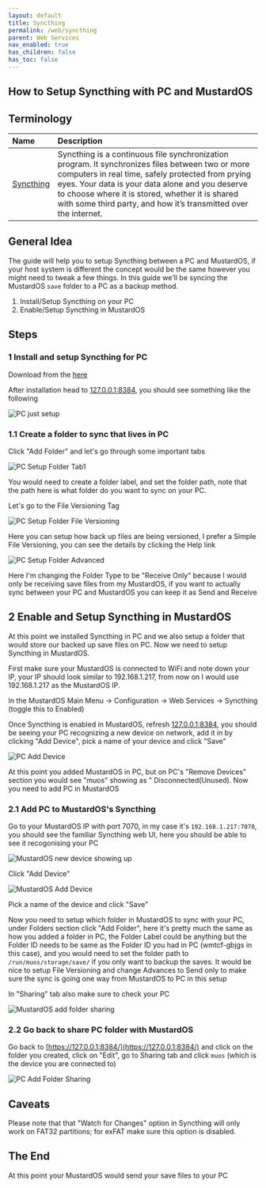 ```yaml
---
layout: default
title: Syncthing
permalink: /web/syncthing
parent: Web Services
nav_enabled: true
has_children: false
has_toc: false
---
```


## How to Setup Syncthing with PC and MustardOS

## Terminology

| Name                                | Description                                                                                                                                                                                                                                                                                                                     |
|:------------------------------------|:--------------------------------------------------------------------------------------------------------------------------------------------------------------------------------------------------------------------------------------------------------------------------------------------------------------------------------|
 [Syncthing](https://syncthing.net/) | Syncthing is a continuous file synchronization program. It synchronizes files between two or more computers in real time, safely protected from prying eyes. Your data is your data alone and you deserve to choose where it is stored, whether it is shared with some third party, and how it’s transmitted over the internet. |

## General Idea

The guide will help you to setup Syncthing between a PC and MustardOS, if your host system is different the concept
would be the same however you might need to tweak a few things. In this guide we'll be syncing the MustardOS `save`
folder to
a PC as a backup method.

1. Install/Setup Syncthing on your PC
2. Enable/Setup Syncthing in MustardOS

## Steps

### 1 Install and setup Syncthing for PC

Download from the [here](https://github.com/Bill-Stewart/SyncthingWindowsSetup/)

After installation head to [127.0.0.1:8384](127.0.0.1:8384), you should see something like the following

![PC just setup](assets/images/pc_setup.png)

### 1.1 Create a folder to sync that lives in PC

Click "Add Folder" and let's go through some important tabs

![PC Setup Folder Tab1](assets/images/add_folder.png)

You would need to create a folder label, and set the folder path, note that the path here is what folder do you want to
sync on your PC.

Let's go to the File Versioning Tag

![PC Setup Folder File Versioning](assets/images/versioning.png)

Here you can setup how back up files are being versioned, I prefer a Simple File Versioning, you can see the details by
clicking the Help link

![PC Setup Folder Advanced](assets/images/folder_advanced.png)

Here I'm changing the Folder Type to be "Receive Only" because I would only be receiving save files from my MustardOS,
if you want to actually sync between your PC and MustardOS you can keep it as Send and Receive

## 2 Enable and Setup Syncthing in MustardOS

At this point we installed Syncthing in PC and we also setup a folder that would store our backed up save files on PC.
Now we need to setup Syncthing in MustardOS.

First make sure your MustardOS is connected to WiFi and note down your IP, your IP should look similar to 192.168.1.217,
from now on I would use 192.168.1.217 as the MustardOS IP.

In the MustardOS Main Menu -> Configuration -> Web Services -> Syncthing (toggle this to Enabled)

Once Syncthing is enabled in MustardOS, refresh [127.0.0.1:8384](127.0.0.1:8384), you should be seeing your PC
recognizing a new device on network, add it in by clicking "Add Device", pick a name of your device and click "Save"

![PC Add Device](assets/images/add_device.png)

At this point you added MustardOS in PC, but on PC's "Remove Devices" section you would see "muos" showing as "
Disconnected(Unused). Now you need to add PC in MustardOS

### 2.1 Add PC to MustardOS's Syncthing

Go to your MustardOS IP with port 7070, in my case it's `192.168.1.217:7070`, you should see the familiar Syncthing web
UI, here you should be able to see it recogonising your PC

![MustardOS new device showing up](assets/images/new_device.png)

Click "Add Device"

![MustardOS Add Device](assets/images/muos_add_device.png)

Pick a name of the device and click "Save"

Now you need to setup which folder in MustardOS to sync with your PC, under Folders section click "Add Folder", here
it's pretty much the same as how you added a folder in PC, the Folder Label could be anything but the Folder ID needs to
be same as the Folder ID you had in PC (wmtcf-gbjgs in this case), and you would need to set the folder path
to `/run/muos/storage/save/` if you only want to backup the saves. It would be nice to setup File Versioning and change
Advances to Send only to make sure the sync is going one way from MustardOS to PC in this setup

In "Sharing" tab also make sure to check your PC

![MustardOS add folder sharing](assets/images/folder_sharing.png)

### 2.2 Go back to share PC folder with MustardOS

Go back to [https://127.0.0.1:8384/](https://127.0.0.1:8384/) and click on the folder you created, click on "Edit", go
to Sharing tab and click `muos` (which is the device you are connected to)

![PC Add Folder Sharing](assets/images/pc_sharing.png)

## Caveats

Please note that that "Watch for Changes" option in Syncthing will only work on FAT32 partitions; for exFAT make sure
this option is disabled.

## The End

At this point your MustardOS would send your save files to your PC

